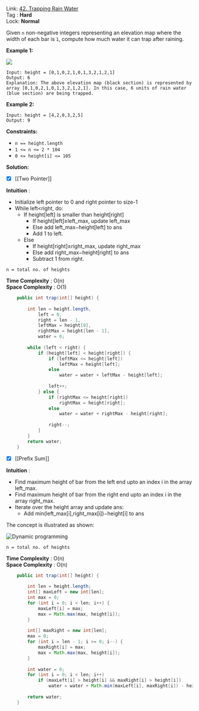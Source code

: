 Link: [42. Trapping Rain Water](https://leetcode.com/problems/trapping-rain-water/) <br>
Tag : **Hard**<br>
Lock: **Normal**

Given `n` non-negative integers representing an elevation map where the width of each bar is `1`, compute how much water it can trap after raining.

**Example 1:**

![](https://assets.leetcode.com/uploads/2018/10/22/rainwatertrap.png)

```
Input: height = [0,1,0,2,1,0,1,3,2,1,2,1]
Output: 6
Explanation: The above elevation map (black section) is represented by array [0,1,0,2,1,0,1,3,2,1,2,1]. In this case, 6 units of rain water (blue section) are being trapped.
```

**Example 2:**
```
Input: height = [4,2,0,3,2,5]
Output: 9
```

**Constraints:**
-   `n == height.length`
-   `1 <= n <= 2 * 104`
-   `0 <= height[i] <= 105`



**Solution:**

- [x] [[Two Pointer]]

**Intuition** :
-   Initialize left pointer to 0 and right pointer to size-1
-   While left<right, do:
    -   If height[left] is smaller than height[right]
        -   If height[left]≥left_max, update left_max
        -   Else add left_max−height[left] to ans
        -   Add 1 to left.
    -   Else
        -   If height[right]≥right_max, update right_max
        -   Else add right_max−height[right] to ans
        -   Subtract 1 from right.

```
n = total no. of heights
```
**Time Complexity** : O(n)<br>
**Space Complexity** : O(1)

```java
    public int trap(int[] height) {
        
        int len = height.length, 
            left = 0,
            right = len - 1,
            leftMax = height[0],
            rightMax = height[len - 1],
            water = 0;
        
        while (left < right) {
            if (height[left] < height[right]) {
                if (leftMax <= height[left])
                    leftMax = height[left];
                else
                    water = water + leftMax - height[left];
                
                left++;
            } else {
                if (rightMax <= height[right])
                    rightMax = height[right];
                else 
                    water = water + rightMax - height[right];
                
                right--;
            }
        }
        return water;
    }
```

- [x] [[Prefix Sum]]

**Intuition** :

-   Find maximum height of bar from the left end upto an index i in the array left_max.
-   Find maximum height of bar from the right end upto an index i in the array right_max.
-   Iterate over the height array and update ans:
    -   Add min(left_max[i],right_max[i])−height[i] to ans

The concept is illustrated as shown:

![Dynamic programming](https://leetcode.com/problems/trapping-rain-water/Figures/42/trapping_rain_water.png)

```
n = total no. of heights
```
**Time Complexity** : O(n)<br>
**Space Complexity** : O(n)

```java
    public int trap(int[] height) {
        
        int len = height.length;
        int[] maxLeft = new int[len];
        int max = 0;
        for (int i = 0; i < len; i++) {
            maxLeft[i] = max;
            max = Math.max(max, height[i]);
        }
        
        int[] maxRight = new int[len];
        max = 0;
        for (int i = len - 1; i >= 0; i--) {
            maxRight[i] = max;
            max = Math.max(max, height[i]);
        }
        
        int water = 0;
        for (int i = 0; i < len; i++)
            if (maxLeft[i] > height[i] && maxRight[i] > height[i])
                water = water + Math.min(maxLeft[i], maxRight[i]) - height[i];
        
        return water;
    }
```
